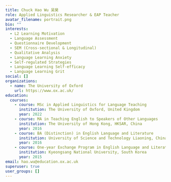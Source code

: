 ```yaml
---
title: Chuck Hao Wu 吴昊
role: Applied Linguistics Researcher & EAP Teacher
avatar_filename: portrait.png
bio: ""
interests:
  - L2 Learning Motivation
  - Language Assessment
  - Questionnaire Development
  - SEM (Cross-sectional & Longitudinal)
  - Qualitative Analysis
  - Language Learning Anxiety
  - Self-regulated Strategies
  - Language Learning Self-efficacy
  - Language Learning Grit
social: []
organizations:
  - name: The University of Oxford
    url: https://www.ox.ac.uk/
education:
  courses:
    - course: MSc in Applied Linguistics for Language Teaching
      institution: The University of Oxford, United Kingdom
      year: 2022
    - course: MA in Teaching English to Speakers of Other Languages
      institution: The University of Hong Kong, HKSAR, China
      year: 2016
    - course: BA (Distinction) in English Language and Literature
      institution: University of Science and Technology Liaoning, China
      year: 2016
    - course: One-year Exchange Program in English Language and Literature
      institution: Kyeongsang National University, South Korea
      year: 2015
email: hao.wu@education.ox.ac.uk
superuser: true
user_groups: []
---
```

